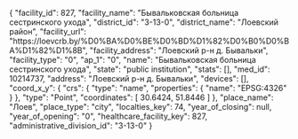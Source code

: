 {
    "facility_id": 827,
    "facility_name": "Бывальковская больница сестринского ухода",
    "district_id": "3-13-0",
    "district_name": "Лоевский район",
    "facility_url": "https:\/\/loevcrb.by\/%D0%BA%D0%BE%D0%BD%D1%82%D0%B0%D0%BA%D1%82%D1%8B",
    "facility_address": "Лоевский р-н д. Бывальки",
    "facility_type": "0",
    "ap_1": "0",
    "name": "Бывальковская больница сестринского ухода",
    "state": "public institution",
    "stats": [],
    "med_id": 10214737,
    "address": "Лоевский р-н д. Бывальки",
    "devices": [],
    "coord_x_y": {
        "crs": {
            "type": "name",
            "properties": {
                "name": "EPSG:4326"
            }
        },
        "type": "Point",
        "coordinates": [
            30.6424,
            51.8446
        ]
    },
    "place_name": "Лоев",
    "place_type": "city",
    "localties_key": 74,
    "year_of_closing": null,
    "year_of_opening": "0",
    "healthcare_facility_key": 827,
    "administrative_division_id": "3-13-0"
}